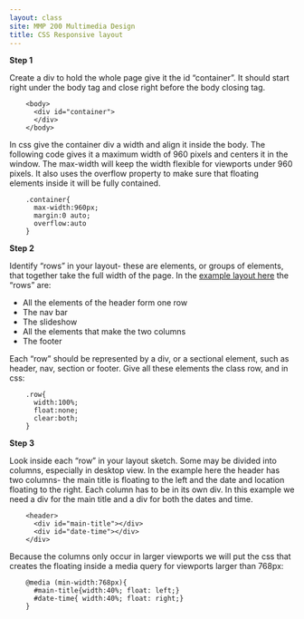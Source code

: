 ```yaml
---
layout: class
site: MMP 200 Multimedia Design
title: CSS Responsive layout
---
```

**Step 1**

Create a div to hold the whole page give it the id “container”. It should start right under the body tag and close right before the body closing tag.

        <body>
          <div id="container">
          </div>
        </body>

In css give the container div a width and align it inside the body. The following code gives it a maximum width of 960 pixels and centers it in the window. The max-width will keep the width flexible for viewports under 960 pixels. It also uses the overflow property to make sure that floating elements inside it will be fully contained.

        .container{
          max-width:960px;
          margin:0 auto;
          overflow:auto
        }
        
**Step 2**

Identify “rows” in your layout- these are elements, or groups of elements, that together take the full width of the page. In the [example layout here]({{site.url}}/mmp200/assets/festival-sketches-300x229.gif) the “rows” are:

- All the elements of the header form one row
- The nav bar
- The slideshow
- All the elements that make the two columns
- The footer

Each “row” should be represented by a div, or a sectional element, such as header, nav, section or footer. Give all these elements the class row, and in css:

        .row{
          width:100%;
          float:none;
          clear:both;
        }

**Step 3**

Look inside each “row” in your layout sketch. Some may be divided into columns, especially in desktop view. In the example here the header has two columns- the main title is floating to the left and the date and location floating to the right. Each column has to be in its own div. In this example we need a div for the main title and a div for both the dates and time.

        <header>
          <div id="main-title"></div>
          <div id="date-time"></div>
        </div>
        
Because the columns only occur in larger viewports we will put the css that creates the floating inside a media query for viewports larger than 768px:

        @media (min-width:768px){
          #main-title{width:40%; float: left;}
          #date-time{ width:40%; float: right;}
        }
